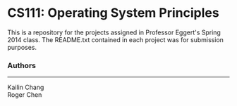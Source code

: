 CS111: Operating System Principles
=====

This is a repository for the projects assigned in Professor Eggert's Spring 2014
class. The README.txt contained in each project was for submission purposes.

### Authors 
----------------------------------------

Kailin Chang <br/>
Roger Chen

